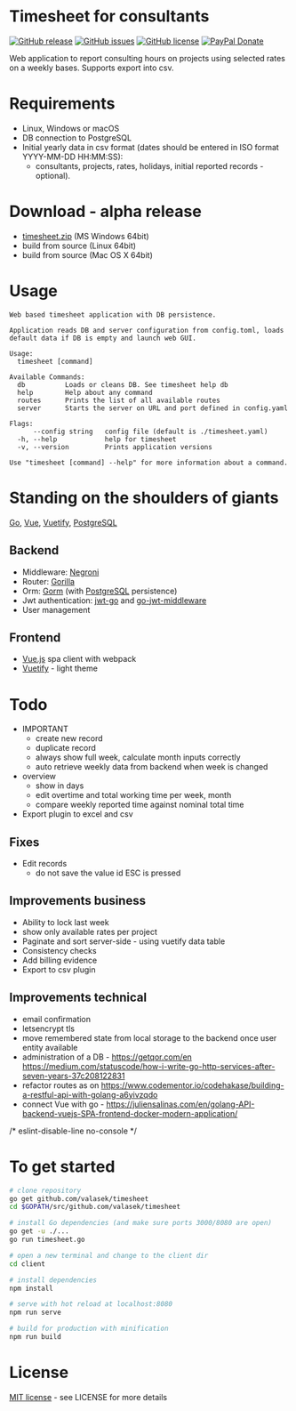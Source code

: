 # Timesheet for consultants

[![GitHub release](https://img.shields.io/github/release-pre/valasek/timesheet.svg)](https://github.com/valasek/timesheet/releases)
[![GitHub issues](https://img.shields.io/github/issues/valasek/timesheet.svg)](https://github.com/valasek/timesheet/issues)
[![GitHub license](https://img.shields.io/github/license/valasek/timesheet.svg)](https://github.com/valasek/timesheet/blob/master/LICENSE)
[![PayPal Donate](https://img.shields.io/badge/donate-PayPal.me-ff69b4.svg)](https://paypal.me/StanislavValasek)

Web application to report consulting hours on projects using selected rates on a weekly bases. Supports export into csv.

# Requirements

- Linux, Windows or macOS
- DB connection to PostgreSQL
- Initial yearly data in csv format (dates should be entered in ISO format YYYY-MM-DD HH:MM:SS):
  - consultants, projects, rates, holidays, initial reported records - optional). 

# Download - alpha release
* [timesheet.zip](https://github.com/valasek/timesheet/releases/download/0.0.2/timesheet.zip) (MS Windows 64bit)
* build from source (Linux 64bit)
* build from source (Mac OS X 64bit)

# Usage

```
Web based timesheet application with DB persistence.

Application reads DB and server configuration from config.toml, loads default data if DB is empty and launch web GUI.

Usage:
  timesheet [command]

Available Commands:
  db          Loads or cleans DB. See timesheet help db
  help        Help about any command
  routes      Prints the list of all available routes
  server      Starts the server on URL and port defined in config.yaml

Flags:
      --config string   config file (default is ./timesheet.yaml)
  -h, --help            help for timesheet
  -v, --version         Prints application versions

Use "timesheet [command] --help" for more information about a command.
```

# Standing on the shoulders of giants

[Go](https://golang.org/), [Vue](https://vuejs.org/), [Vuetify](https://vuetifyjs.com/en/), [PostgreSQL](https://www.postgresql.org/)

## Backend

- Middleware: [Negroni](https://github.com/urfave/negroni)
- Router: [Gorilla](https://github.com/gorilla/mux)
- Orm: [Gorm](https://github.com/jinzhu/gorm) (with [PostgreSQL](https://www.postgresql.org/) persistence)
- Jwt authentication: [jwt-go](https://github.com/dgrijalva/jwt-go) and [go-jwt-middleware](https://github.com/auth0/go-jwt-middleware)
- User management

## Frontend

- [Vue.js](https://vuejs.org/) spa client with webpack
- [Vuetify](https://vuetifyjs.com/en/) - light theme

# Todo

- IMPORTANT
  - create new record
  - duplicate record
  - always show full week, calculate month inputs correctly
  - auto retrieve weekly data from backend when week is changed
- overview
  - show in days
  - edit overtime and total working time per week, month
  - compare weekly reported time against nominal total time
- Export plugin to excel and csv

## Fixes

- Edit records
  - do not save the value id ESC is pressed

## Improvements business
- Ability to lock last week
- show only available rates per project
- Paginate and sort server-side - using vuetify data table
- Consistency checks
- Add billing evidence
- Export to csv plugin

## Improvements technical

- email confirmation
- letsencrypt tls
- move remembered state from local storage to the backend once user entity available
- administration of a DB - https://getqor.com/en
https://medium.com/statuscode/how-i-write-go-http-services-after-seven-years-37c208122831
- refactor routes as on https://www.codementor.io/codehakase/building-a-restful-api-with-golang-a6yivzqdo
- connect Vue with go - https://juliensalinas.com/en/golang-API-backend-vuejs-SPA-frontend-docker-modern-application/

/* eslint-disable-line no-console */

# To get started

``` bash
# clone repository
go get github.com/valasek/timesheet
cd $GOPATH/src/github.com/valasek/timesheet

# install Go dependencies (and make sure ports 3000/8080 are open)
go get -u ./... 
go run timesheet.go

# open a new terminal and change to the client dir
cd client

# install dependencies
npm install

# serve with hot reload at localhost:8080
npm run serve

# build for production with minification
npm run build
```

# License

[MIT license](./LICENSE.md) - see LICENSE for more details